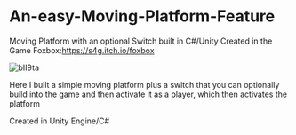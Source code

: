 # An-easy-Moving-Platform-Feature
Moving Platform with an optional Switch built in C#/Unity
Created in the Game Foxbox:https://s4g.itch.io/foxbox

![bII9ta](https://user-images.githubusercontent.com/62608040/157324958-8927aa17-cbf8-4f60-a1c1-96eb3a4321ae.png)

Here I built a simple moving platform plus a switch that you can optionally build into the game
and then activate it as a player, which then activates the platform


Created in Unity Engine/C#
